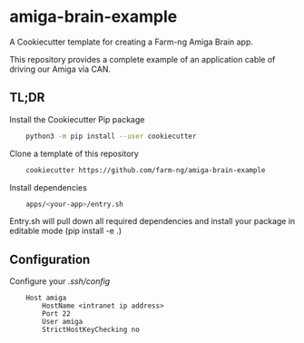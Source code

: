 # amiga-brain-example

A Cookiecutter template for creating a Farm-ng Amiga Brain app.

This repository provides a complete example of an application cable of driving our Amiga via CAN.

## TL;DR

Install the Cookiecutter Pip package
```bash
    python3 -m pip install --user cookiecutter
```

Clone a template of this repository
```bash
    cookiecutter https://github.com/farm-ng/amiga-brain-example
```

Install dependencies
```bash
    apps/<your-app>/entry.sh
```
Entry.sh will pull down all required dependencies and install your package in editable mode (pip install -e .)

## Configuration

Configure your *.ssh/config*
```
    Host amiga
        HostName <intranet ip address>
        Port 22
        User amiga
        StrictHostKeyChecking no
```
